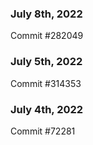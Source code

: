### July 8th, 2022

Commit #282049

### July 5th, 2022

Commit #314353


### July 4th, 2022

Commit #72281
